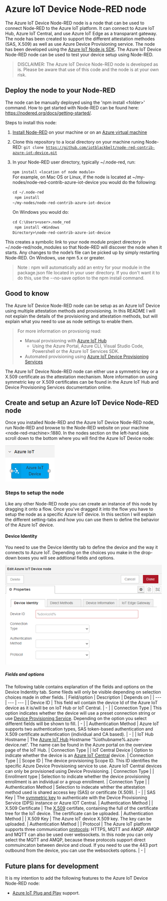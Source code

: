 # Azure IoT Device Node-RED node
The Azure IoT Device Node-RED node is a node that can be used to connect Node-RED to the Azure IoT platform. It can connect to Azure IoT Hub, Azure IoT Central, and use Azure IoT Edge as a transparant gateway. The node has been created to support the different attestation methodes (SAS, X.509) as well as use Azure Device Provisioning service. The node has been developed using the [Azure IoT Node.js SDK](https://github.com/Azure/azure-iot-sdk-node/).
The Azure IoT Device Node-RED node can be used to test your device setup using Node-RED. 

> DISCLAIMER: The Azure IoT Device Node-RED node is developed as is. Please be aware that use of this code and the node is at your own risk.

## Deploy the node to your Node-RED
The node can be manually deployed using the 'npm install &lt;folder&gt;' command. How to get started with Node-RED can be found here: https://nodered.org/docs/getting-started/.

Steps to install this node:

1. [Install Node-RED](https://nodered.org/docs/getting-started/local) on your machine or on an [Azure virtual machine](https://nodered.org/docs/getting-started/azure)
2. Clone this repository to a local directory on your machine runing Node-RED: <code>git clone https://github.com/iotblackbelt/node-red-contrib-azure-iot-device.git</code>
3. In your Node-RED user directory, typically ~/.node-red, run:

    <code>npm install &lt;location of node module&gt;</code><br/>
    For example, on Mac OS or Linux, if the node is located at ~/my-nodes/node-red-contrib-azure-iot-device you would do the following:

    <code>cd ~/.node-red<br/>
    npm install ~/my-nodes/node-red-contrib-azure-iot-device</code>

    On Windows you would do:

    <code>cd C:\Users\<user>\.node_red<br/>
    npm install &lt;Windows Directory&gt;\node-red-contrib-azure-iot-device</code>

This creates a symbolic link to your node module project directory in ~/.node-red/node_modules so that Node-RED will discover the node when it starts. Any changes to the node’s file can be picked up by simply restarting Node-RED. On Windows, use npm 5.x or greater.<br/>

>Note : npm will automatically add an entry for your module in the package.json file located in your user directory. If you don't want it to do this, use the --no-save option to the npm install command.

## Good to know
The Azure IoT Device Node-RED node can be setup as an Azure IoT Device using multiple attestation methods and provisioning. In this README I will not explain the details of the provisioning and attestation methods, but will explain what you need to use as node settings to enable them.<br/>

>For more information on provsionig read:
>* Manual provisioning with [Azure IoT Hub](https://docs.microsoft.com/en-us/azure/iot-hub/)
>    * Using the Azure Portal, Azure CLI, Visual Studio Code, Powershell or the Azure IoT Services SDK.
>* Automated provisioning using [Azure IoT Device Provisioning Services](https://docs.microsoft.com/en-us/azure/iot-dps/)

The Azure IoT Device Node-RED node can either use a symmetric key or a X.509 certificate as the attestation mechanism. More information on using symmetric key or X.509 certificates can be found in the Azure IoT Hub and Device Provisioning Services documentation online.

## Create and setup an Azure IoT Device Node-RED node
Once you installed Node-RED and the Azure IoT Device Node-RED node, run Node-RED and browse to the Node-RED website on your machine &lt;node-red-machine&gt;:1880.
In the nodes section on the left-hand side, scroll down to the bottom where you will find the Azure IoT Device node: 
<div><img alt="Azure IoT Device node" style="align:left;float:none" src="images/node.png"/></div>

### Steps to setup the node
Like any other Node-RED node you can create an instance of this node by dragging it onto a flow. Once you've dragged it into the flow you have to setup the node as a specific Azure IoT device. In this section I will explain the different setting-tabs and how you can use them to define the behavior of the Azure IoT device.

#### Device Identity
You need to use the Device Identity tab to define the device and the way it connects to Azure IoT. Depending on the choices you make in the drop-down boxes you will see addtional fields and options.
<div><img alt="Device identity tab" style="align:left;float:none" src="images/device-identity-tab-00.png"/></div>

##### Fields and options
The following table contains explanation of the fields and options on the Device Indentity tab. Some fileds will only be visible depending on selection choices made in other fields.
| Field/option | Description | Depends on |
| --- | --- | --- |
| Device ID | This field wil contain the device Id of the Azure IoT device as it is/will be on IoT Hub or IoT Central. | - |
| Connection Type | This option indicates whether the device will use a preset connection string or use [Device Provisioning Service](https://docs.microsoft.com/en-us/azure/iot-dps/). Depending on the option you select different fields will be shown to fill. | - |
| Authentication Method | Azure IoT supports two authentication types, SAS token-based authentication and X.509 certificate authentication (individual and CA based). | - |
| IoT Hub Hostname | The [Azure IoT Hub](https://docs.microsoft.com/en-us/azure/iot-hub/) Hostname '%iothubname%.azure-device.net'. The name can be found in the Azure portal on the overview page of the IoT Hub. | Connection Type |
| IoT Central Device | Option to indicate whether the device is an [Azure IoT Central](https://docs.microsoft.com/en-us/azure/iot-central/) device.  | Connection Type |
| Scope ID | The device provisioning Scope ID. This ID identifies the specific Azure Device Provisioning service to use. Azure IoT Central devices can only be provisioned using Device Provisioning. | Connection Type |
| Enrollment type | Selection to indicate whether the device provisioning enrollment is an individual or a group enrollment. | Connection Type |
| Authentication Method | Selection to indecate whther the attestation method used is shared access key (SAS) or certificate (X.509). | - |
| SAS Key | The [symmetric key](https://docs.microsoft.com/en-us/azure/iot-dps/concepts-symmetric-key-attestation) to authenticate with the Device Provisioning Service (DPS) instance or Azure IOT Central. | Authentication Method |
| X.509 Certificate | The [X.509](https://docs.microsoft.com/en-us/azure/iot-hub/iot-hub-x509ca-overview) certifate, containing the full of the certificate tree for the IoT device. The certificate can be uploaded. | Authentication Method |
| X.509 Key | The Azure IoT device X.509 key. The key can be uploaded. | Authentication Method |
| Protocol | The Azure IoT platform supports three communication [protocols](https://docs.microsoft.com/en-us/azure/iot-hub/iot-hub-devguide-protocols): HTTPS, MQTT and AMQP. AMQP and MQTT can also be used over websockets. In this node you can only select the MQTT and AMQP, because these protocols support direct commuincaton between device and cloud. If you need to use the 443 port outbound from the device, you can use the websockets options. | - |


## Future plans for development
It is my intention to add the following features to the Azure IoT Device Node-RED node:
* [Azure IoT Plug and Play](https://docs.microsoft.com/en-us/azure/iot-pnp/overview-iot-plug-and-play) support.